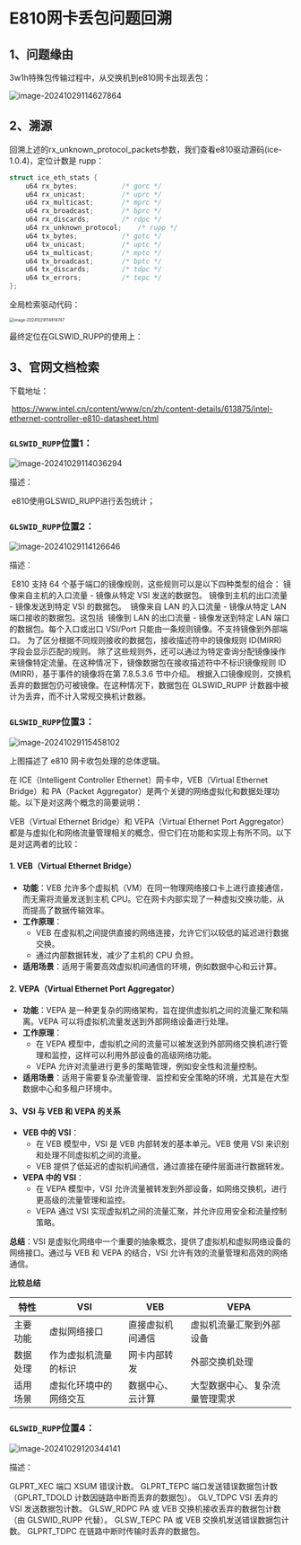 # E810网卡丢包问题回溯



## 1、问题缘由

3w1h特殊包传输过程中，从交换机到e810网卡出现丢包：

![image-20241029114627864](../typora-image/image-20241029114627864.png)



## 2、溯源

回溯上述的rx_unknown_protocol_packets参数，我们查看e810驱动源码(ice-1.0.4)，定位计数是 rupp：

```c
struct ice_eth_stats {
	u64 rx_bytes;			/* gorc */
	u64 rx_unicast;			/* uprc */
	u64 rx_multicast;		/* mprc */
	u64 rx_broadcast;		/* bprc */
	u64 rx_discards;		/* rdpc */
	u64 rx_unknown_protocol;	/* rupp */
	u64 tx_bytes;			/* gotc */
	u64 tx_unicast;			/* uptc */
	u64 tx_multicast;		/* mptc */
	u64 tx_broadcast;		/* bptc */
	u64 tx_discards;		/* tdpc */
	u64 tx_errors;			/* tepc */
};

```

全局检索驱动代码：

<img src="../typora-image/image-20241029114814747.png" alt="image-20241029114814747" style="zoom:50%;" />

最终定位在GLSWID_RUPP的使用上：



## 3、官网文档检索

下载地址：

​	https://www.intel.cn/content/www/cn/zh/content-details/613875/intel-ethernet-controller-e810-datasheet.html

### `GLSWID_RUPP`位置1：

![image-20241029114036294](../typora-image/image-20241029114036294.png)

描述：

​	e810使用GLSWID_RUPP进行丢包统计；



### `GLSWID_RUPP`位置2：

![image-20241029114126646](../typora-image/image-20241029114126646.png)

描述：

​	E810 支持 64 个基于端口的镜像规则，这些规则可以是以下四种类型的组合：
​		镜像来自主机的入口流量 - 镜像从特定 VSI 发送的数据包。
​		镜像到主机的出口流量 - 镜像发送到特定 VSl 的数据包。
​		镜像来自 LAN 的入口流量 - 镜像从特定 LAN 端口接收的数据包。这包括
​		镜像到 LAN 的出口流量 - 镜像发送到特定 LAN 端口的数据包。每个入口或出口 VSI/Port 只能由一条规则镜像。不支持镜像到外部端口。
​	为了区分根据不同规则接收的数据包，接收描述符中的镜像规则 ID(MIRR) 字段会显示匹配的规则。
​	除了这些规则外，还可以通过为特定查询分配镜像操作来镜像特定流量。在这种情况下，镜像数据包在接收描述符中不标识镜像规则 ID (MIRR)，基于事件的镜像将在第 7.8.5.3.6 节中介绍。
​	根据入口镜像规则，交换机丢弃的数据包仍可被镜像。在这种情况下，数据包在 GLSWID_RUPP 计数器中被计为丢弃，而不计入常规交换机计数器。



### `GLSWID_RUPP`位置3：

![image-20241029115458102](../typora-image/image-20241029115458102.png)

上图描述了 e810 网卡收包处理的总体逻辑。

在 ICE（Intelligent Controller Ethernet）网卡中，VEB（Virtual Ethernet Bridge）和 PA（Packet Aggregator）是两个关键的网络虚拟化和数据处理功能。以下是对这两个概念的简要说明：

VEB（Virtual Ethernet Bridge）和 VEPA（Virtual Ethernet Port Aggregator）都是与虚拟化和网络流量管理相关的概念，但它们在功能和实现上有所不同。以下是对这两者的比较：

#### 1. VEB（Virtual Ethernet Bridge）

- **功能**：VEB 允许多个虚拟机（VM）在同一物理网络接口卡上进行直接通信，而无需将流量发送到主机 CPU。它在网卡内部实现了一种虚拟交换功能，从而提高了数据传输效率。
- **工作原理**：
    - VEB 在虚拟机之间提供直接的网络连接，允许它们以较低的延迟进行数据交换。
    - 通过内部数据转发，减少了主机的 CPU 负担。
- **适用场景**：适用于需要高效虚拟机间通信的环境，例如数据中心和云计算。

#### 2. VEPA（Virtual Ethernet Port Aggregator）

- **功能**：VEPA 是一种更复杂的网络架构，旨在提供虚拟机之间的流量汇聚和隔离。VEPA 可以将虚拟机流量发送到外部网络设备进行处理。
- **工作原理**：
    - 在 VEPA 模型中，虚拟机之间的流量可以被发送到外部网络交换机进行管理和监控，这样可以利用外部设备的高级网络功能。
    - VEPA 允许对流量进行更多的策略管理，例如安全性和流量控制。
- **适用场景**：适用于需要复杂流量管理、监控和安全策略的环境，尤其是在大型数据中心和多租户环境中。

#### 3、VSI 与 VEB 和 VEPA 的关系

- **VEB 中的 VSI**：
    - 在 VEB 模型中，VSI 是 VEB 内部转发的基本单元。VEB 使用 VSI 来识别和处理不同虚拟机之间的流量。
    - VEB 提供了低延迟的虚拟机间通信，通过直接在硬件层面进行数据转发。
- **VEPA 中的 VSI**：
    - 在 VEPA 模型中，VSI 允许流量被转发到外部设备，如网络交换机，进行更高级的流量管理和监控。
    - VEPA 通过 VSI 实现虚拟机之间的流量汇聚，并允许应用安全和流量控制策略。

**总结**：VSI 是虚拟化网络中一个重要的抽象概念，提供了虚拟机和虚拟网络设备的网络接口。通过与 VEB 和 VEPA 的结合，VSI 允许有效的流量管理和高效的网络通信。

**比较总结**

| 特性     | VSI                    | VEB              | VEPA                           |
| -------- | ---------------------- | ---------------- | ------------------------------ |
| 主要功能 | 虚拟网络接口           | 直接虚拟机间通信 | 虚拟机流量汇聚到外部设备       |
| 数据处理 | 作为虚拟机流量的标识   | 网卡内部转发     | 外部交换机处理                 |
| 适用场景 | 虚拟化环境中的网络交互 | 数据中心、云计算 | 大型数据中心、复杂流量管理需求 |



### `GLSWID_RUPP`位置4：

![image-20241029120344141](../typora-image/image-20241029120344141.png)

描述：

GLPRT_XEC			   端口 XSUM 错误计数。
GLPRT_TEPC 		    端口发送错误数据包计数（GPLRT_TDOLD 计数因链路中断而丢弃的数据包）。
GLV_TDPC VSI 		  丢弃的 VSI 发送数据包计数。
GLSW_RDPC              PA 或 VEB 交换机接收丢弃的数据包计数（由 GLSWID_RUPP 代替）。
GLSW_TEPC			   PA 或 VEB 交换机发送错误数据包计数。
GLPRT_TDPC 			在链路中断时传输时丢弃的数据包。